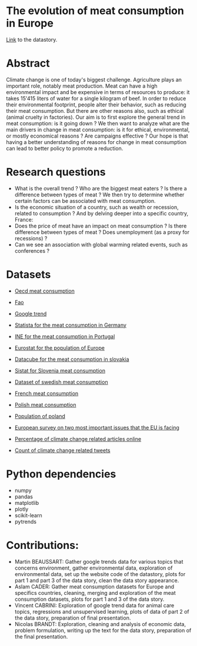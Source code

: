 # The evolution of meat consumption in Europe

[Link](https://martinbeaussart.github.io/DataStoryMeatConsumption/) to the datastory.

# Abstract
Climate change is one of today's biggest challenge. Agriculture plays an important role, notably meat production. Meat can have a high environmental impact and be expensive in terms of resources to produce: it takes 15'415 liters of water for a single kilogram of beef.
In order to reduce their environmental footprint, people alter their behavior, such as reducing their meat consumption. But there are other reasons also, such as ethical (animal cruelty in factories). Our aim is to first explore the general trend in meat consumption: is it going down ?  We then want to analyze what are the main drivers in change in meat consumption: is it for ethical, environmental, or mostly economical  reasons ? Are campaigns effective ? Our hope is that having a better understanding of reasons for change in meat consumption can lead to better policy to promote a reduction.


# Research questions
- What is the overall trend ? Who are the biggest meat eaters ? Is there a difference between types of meat ?
We then try to determine whether certain factors can be associated with meat consumption.
- Is the economic situation of a country, such as wealth or recession, related to consumption ?
And by delving deeper into a specific country, France:
- Does the price of meat have an impact on meat consumption ? Is there difference between types of meat ? Does unemployment (as a proxy for recessions) ?
- Can we see an association with global warming related events, such as conferences ?

# Datasets

- [Oecd meat consumption](https://data.oecd.org/agroutput/meat-consumption.htm)

- [Fao](http://www.fao.org/faostat/en/?#data/)

- [Google trend](https://trends.google.com/trends/)

- [Statista for the meat consumption in Germany](https://de.statista.com/statistik/daten/studie/36573/umfrage/pro-kopf-verbrauch-von-fleisch-in-deutschland-seit-2000/)

- [INE for the meat consumption in Portugal](https://www.ine.pt/xportal/xmain?xpid=INE&xpgid=ine_indicadores&contecto=pi&indOcorrCod=0000211&selTab=tab0)

- [Eurostat for the population of Europe](https://ec.europa.eu/eurostat/en/web/population-demography-migration-projections/statistics-illustrated)

- [Datacube for the meat consumption in slovakia](http://datacube.statistics.sk/#!/view/en/VBD_SLOVSTAT/ps2041rs/v_ps2041rs_00_00_00_en)

- [Sistat for Slovenia meat consumption](https://pxweb.stat.si/SiStatDb/pxweb/sl/30_Okolje/30_Okolje__15_kmetijstvo_ribistvo__12_prehranske_bilance__02_15635_koled_bilance/1563501S.px/)

- [Dataset of swedish meat consumption](http://statistik.sjv.se/PXWeb/pxweb/sv/Jordbruksverkets%20statistikdatabas/Jordbruksverkets%20statistikdatabas__Konsumtion%20av%20livsmedel/JO1301K2.px/?rxid=5adf4929-f548-4f27-9bc9-78e127837625)

- [French meat consumption](https://www.franceagrimer.fr/Eclairer/Etudes-et-Analyses/Etudes-et-syntheses?moteur%5BfiltreFiliere%5D=1497&page=1)

- [Polish meat consumption](https://www.pigprogress.net/World-of-Pigs1/Articles/2019/2/Poland-Once-thriving-now-fragmented-387324E/)

- [Population of poland](https://www.worldometers.info/world-population/poland-population/)

- [European survey on two most important issues that the EU is facing](https://ec.europa.eu/commfrontoffice/publicopinion/index.cfm/Chart/getChart/themeKy/31/groupKy/188)

- [Percentage of climate change related articles online](http://icdc.cen.uni-hamburg.de/omm/EU.html)

- [Count of climate change related tweets](http://icdc.cen.uni-hamburg.de/omm/omm_twitter.html)


# Python dependencies

- numpy
- pandas
- matplotlib
- plotly
- scikit-learn
- pytrends

# Contributions:

- Martin BEAUSSART: Gather google trends data for various topics that concerns environment, gather environmental data, exploration of environmental data, set up the website code of the datastory, plots for part 1 and part 3 of the data story, clean the data story appearance.
- Aslam CADER: Gather meat consumption datasets for Europe and specifics countries, cleaning, merging and exploration of the meat consumption datasets, plots for part 1 and 3 of the data story.
- Vincent CABRINI:  Exploration of google trend data for animal care topics, regressions and unsupervised learning, plots of data of part 2 of the data story, preparation of final presentation.
- Nicolas BRANDT:  Exploration, cleaning and analysis of economic data, problem formulation, writing up the text for the data story, preparation of the final presentation.
